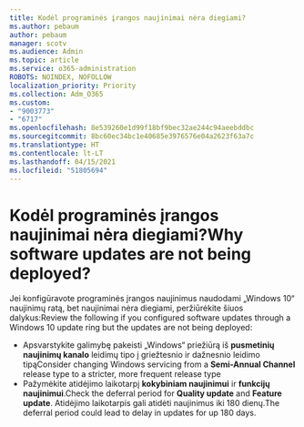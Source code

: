 ```yaml
---
title: Kodėl programinės įrangos naujinimai nėra diegiami?
ms.author: pebaum
author: pebaum
manager: scotv
ms.audience: Admin
ms.topic: article
ms.service: o365-administration
ROBOTS: NOINDEX, NOFOLLOW
localization_priority: Priority
ms.collection: Adm_O365
ms.custom:
- "9003773"
- "6717"
ms.openlocfilehash: 8e539260e1d99f18bf9bec32ae244c94aeebddbc
ms.sourcegitcommit: 8bc60ec34bc1e40685e3976576e04a2623f63a7c
ms.translationtype: HT
ms.contentlocale: lt-LT
ms.lasthandoff: 04/15/2021
ms.locfileid: "51805694"
---
```

# <a name="why-software-updates-are-not-being-deployed"></a><span data-ttu-id="9e715-102">Kodėl programinės įrangos naujinimai nėra diegiami?</span><span class="sxs-lookup"><span data-stu-id="9e715-102">Why software updates are not being deployed?</span></span>

<span data-ttu-id="9e715-103">Jei konfigūravote programinės įrangos naujinimus naudodami „Windows 10“ naujinimų ratą, bet naujinimai nėra diegiami, peržiūrėkite šiuos dalykus:</span><span class="sxs-lookup"><span data-stu-id="9e715-103">Review the following if you configured software updates through a Windows 10 update ring but the updates are not being deployed:</span></span>  

- <span data-ttu-id="9e715-104">Apsvarstykite galimybę pakeisti „Windows“ priežiūrą iš **pusmetinių naujinimų kanalo** leidimų tipo į griežtesnio ir dažnesnio leidimo tipą</span><span class="sxs-lookup"><span data-stu-id="9e715-104">Consider changing Windows servicing from a  **Semi-Annual Channel**  release type to a stricter, more frequent release type</span></span>  
- <span data-ttu-id="9e715-105">Pažymėkite atidėjimo laikotarpį **kokybiniam naujinimui** ir **funkcijų naujinimui**.</span><span class="sxs-lookup"><span data-stu-id="9e715-105">Check the deferral period for  **Quality update**  and  **Feature update**.</span></span> <span data-ttu-id="9e715-106">Atidėjimo laikotarpis gali atidėti naujinimus iki 180 dienų.</span><span class="sxs-lookup"><span data-stu-id="9e715-106">The deferral period could lead to delay in updates for up 180 days.</span></span>
